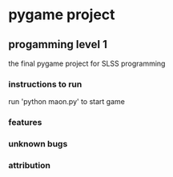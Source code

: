 # pygame project
## progamming level 1

the final pygame project for SLSS programming

### instructions to run

run 'python maon.py' to start game

### features
### unknown bugs
### attribution